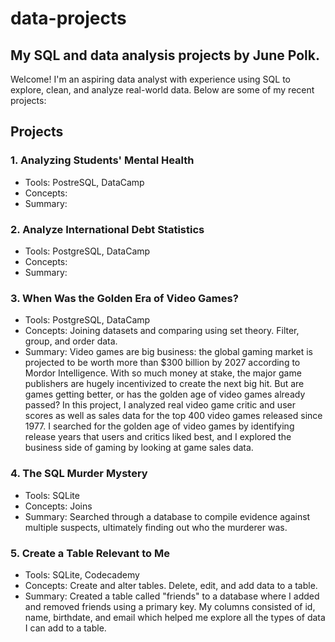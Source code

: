 # data-projects
## My SQL and data analysis projects by June Polk.
Welcome! I'm an aspiring data analyst with experience using SQL to explore, clean, and analyze real-world data. Below are some of my recent projects:
## Projects
### 1. Analyzing Students' Mental Health
- Tools: PostreSQL, DataCamp
- Concepts:
- Summary:
### 2. Analyze International Debt Statistics
- Tools: PostgreSQL, DataCamp
- Concepts:
- Summary:
### 3. When Was the Golden Era of Video Games?
- Tools: PostgreSQL, DataCamp
- Concepts: Joining datasets and comparing using set theory. Filter, group, and order data.
- Summary: Video games are big business: the global gaming market is projected to be worth more than $300 billion by 2027 according to Mordor Intelligence. With so much money at stake, the major game publishers are hugely incentivized to create the next big hit. But are games getting better, or has the golden age of video games already passed? In this project, I analyzed real video game critic and user scores as well as sales data for the top 400 video games released since 1977. I searched for the golden age of video games by identifying release years that users and critics liked best, and I explored the business side of gaming by looking at game sales data.
### 4. The SQL Murder Mystery
- Tools: SQLite
- Concepts: Joins
- Summary: Searched through a database to compile evidence against multiple suspects, ultimately finding out who the murderer was.
### 5. Create a Table Relevant to Me
- Tools: SQLite, Codecademy
- Concepts: Create and alter tables. Delete, edit, and add data to a table.
- Summary: Created a table called "friends" to a database where I added and removed friends using a primary key. My columns consisted of id, name, birthdate, and email which helped me explore all the types of data I can add to a table.
